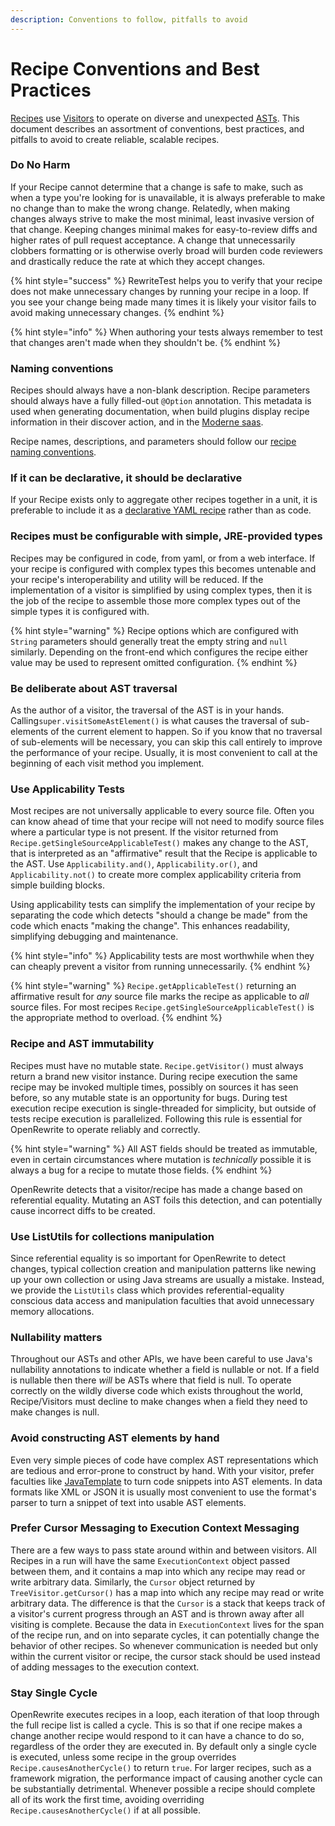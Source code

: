 ```yaml
---
description: Conventions to follow, pitfalls to avoid
---
```


# Recipe Conventions and Best Practices

[Recipes](../../concepts-and-explanations/recipes.md) use [Visitors](../../concepts-and-explanations/visitors.md) to operate on diverse and unexpected [ASTs](../../concepts-and-explanations/abstract-syntax-trees.md). This document describes an assortment of conventions, best practices, and pitfalls to avoid to create reliable, scalable recipes.

### Do No Harm

If your Recipe cannot determine that a change is safe to make, such as when a type you're looking for is unavailable, it is always preferable to make no change than to make the wrong change. Relatedly, when making changes always strive to make the most minimal, least invasive version of that change. Keeping changes minimal makes for easy-to-review diffs and higher rates of pull request acceptance. A change that unnecessarily clobbers formatting or is otherwise overly broad will burden code reviewers and drastically reduce the rate at which they accept changes.&#x20;

{% hint style="success" %}
RewriteTest helps you to verify that your recipe does not make unnecessary changes by running your recipe in a loop. If you see your change being made many times it is likely your visitor fails to avoid making unnecessary changes.&#x20;
{% endhint %}

{% hint style="info" %}
When authoring your tests always remember to test that changes aren't made when they shouldn't be.
{% endhint %}

### Naming conventions

Recipes should always have a non-blank description. Recipe parameters should always have a fully filled-out `@Option` annotation. This metadata is used when generating documentation, when build plugins display recipe information in their discover action, and in the [Moderne saas](https://app.gitbook.com/s/JC9dRbwVINQjAyoDyBuW/alerts).

Recipe names, descriptions, and parameters should follow our [recipe naming conventions](https://github.com/openrewrite/rewrite/blob/main/doc/adr/0002-recipe-naming.md).&#x20;

### If it can be declarative, it should be declarative

If your Recipe exists only to aggregate other recipes together in a unit, it is preferable to include it as a [declarative YAML recipe](../../reference/yaml-format-reference.md) rather than as code.

### Recipes must be configurable with simple, JRE-provided types

Recipes may be configured in code, from yaml, or from a web interface. If your recipe is configured with complex types this becomes untenable and your recipe's interoperability and utility will be reduced. If the implementation of a visitor is simplified by using complex types, then it is the job of the recipe to assemble those more complex types out of the simple types it is configured with.

{% hint style="warning" %}
Recipe options which are configured with `String` parameters should generally treat the empty string and `null` similarly. Depending on the front-end which configures the recipe either value may be used to represent omitted configuration.
{% endhint %}

### Be deliberate about AST traversal

As the author of a visitor, the traversal of the AST is in your hands. Calling`super.visitSomeAstElement()` is what causes the traversal of sub-elements of the current element to happen. So if you know that no traversal of sub-elements will be necessary, you can skip this call entirely to improve the performance of your recipe. Usually, it is most convenient to call at the beginning of each visit method you implement.

### Use Applicability Tests

Most recipes are not universally applicable to every source file. Often you can know ahead of time that your recipe will not need to modify source files where a particular type is not present. If the visitor returned from  `Recipe.getSingleSourceApplicableTest()` makes any change to the AST, that is interpreted as an "affirmative" result that the Recipe is applicable to the AST. Use `Applicability.and()`, `Applicability.or()`, and `Applicability.not()` to create more complex applicability criteria from simple building blocks.&#x20;

Using applicability tests can simplify the implementation of your recipe by separating the code which detects "should a change be made" from the code which enacts "making the change". This enhances readability, simplifying debugging and maintenance.

{% hint style="info" %}
Applicability tests are most worthwhile when they can cheaply prevent a visitor from running unnecessarily.
{% endhint %}

{% hint style="warning" %}
`Recipe.getApplicableTest()` returning an affirmative result for _any_ source file marks the recipe as applicable to _all_ source files. For most recipes `Recipe.getSingleSourceApplicableTest()` is the appropriate method to overload.
{% endhint %}

### Recipe and AST immutability

Recipes must have no mutable state. `Recipe.getVisitor()` must always return a brand new visitor instance. During recipe execution the same recipe may be invoked multiple times, possibly on sources it has seen before, so any mutable state is an opportunity for bugs. During test execution recipe execution is single-threaded for simplicity, but outside of tests recipe execution is parallelized. Following this rule is essential for OpenRewrite to operate reliably and correctly.

{% hint style="warning" %}
All AST fields should be treated as immutable, even in certain circumstances where mutation is _technically_ possible it is always a bug for a recipe to mutate those fields.&#x20;
{% endhint %}

OpenRewrite detects that a visitor/recipe has made a change based on referential equality. Mutating an AST foils this detection, and can potentially cause incorrect diffs to be created.&#x20;

### Use ListUtils for collections manipulation

Since referential equality is so important for OpenRewrite to detect changes, typical collection creation and manipulation patterns like newing up your own collection or using Java streams are usually a mistake. Instead, we provide the `ListUtils` class which provides referential-equality conscious data access and manipulation faculties that avoid unnecessary memory allocations.

### Nullability matters

Throughout our ASTs and other APIs, we have been careful to use Java's nullability annotations to indicate whether a field is nullable or not. If a field is nullable then there _will_ be ASTs where that field is null. To operate correctly on the wildly diverse code which exists throughout the world, Recipe/Visitors must decline to make changes when a field they need to make changes is null.

### Avoid constructing AST elements by hand

Even very simple pieces of code have complex AST representations which are tedious and error-prone to construct by hand. With your visitor, prefer faculties like [JavaTemplate](../../concepts-and-explanations/javatemplate.md) to turn code snippets into AST elements. In data formats like XML or JSON it is usually most convenient to use the format's parser to turn a snippet of text into usable AST elements.

### Prefer Cursor Messaging to Execution Context Messaging

There are a few ways to pass state around within and between visitors. All Recipes in a run will have the same `ExecutionContext` object passed between them, and it contains a map into which any recipe may read or write arbitrary data. Similarly, the `Cursor` object returned by `TreeVisitor.getCursor()` has a map into which any recipe may read or write arbitrary data. The difference is that the `Cursor` is a stack that keeps track of a visitor's current progress through an AST and is thrown away after all visiting is complete. Because the data in `ExecutionContext` lives for the span of the recipe run, and on into separate cycles, it can potentially change the behavior of other recipes. So whenever communication is needed but only within the current visitor or recipe, the cursor stack should be used instead of adding messages to the execution context.

### Stay Single Cycle

OpenRewrite executes recipes in a loop, each iteration of that loop through the full recipe list is called a cycle. This is so that if one recipe makes a change another recipe would respond to it can have a chance to do so, regardless of the order they are executed in. By default only a single cycle is executed, unless some recipe in the group overrides `Recipe.causesAnotherCycle()` to return `true`. For larger recipes, such as a framework migration, the performance impact of causing another cycle can be substantially detrimental. Whenever possible a recipe should complete all of its work the first time, avoiding overriding `Recipe.causesAnotherCycle()` if at all possible.
